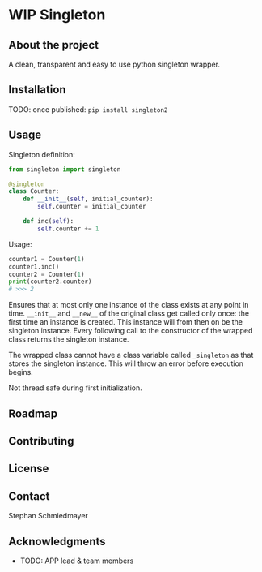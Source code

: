 # WIP Singleton

## About the project

A clean, transparent and easy to use python singleton wrapper.

## Installation

TODO: once published:
`pip install singleton2`

## Usage

Singleton definition:

```python
from singleton import singleton

@singleton
class Counter:
    def __init__(self, initial_counter):
        self.counter = initial_counter

    def inc(self):
        self.counter += 1
```

Usage:

```python
counter1 = Counter(1)
counter1.inc()
counter2 = Counter(1)
print(counter2.counter)
# >>> 2
```

Ensures that at most only one instance of the class exists at any point in time.
`__init__` and `__new__` of the original class get called only once: the first time
an instance is created. This instance will from then on be the singleton instance.
Every following call to the constructor of the wrapped class returns the singleton instance.

The wrapped class cannot have a class variable called `_singleton` as that stores
the singleton instance. This will throw an error before execution begins.

Not thread safe during first initialization.

## Roadmap

## Contributing

## License

## Contact

Stephan Schmiedmayer

## Acknowledgments

- TODO: APP lead & team members
